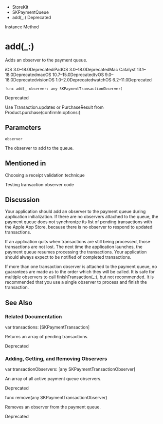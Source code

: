

- StoreKit
- SKPaymentQueue
-  add(\_:) Deprecated

Instance Method

# add(\_:)

Adds an observer to the payment queue.

iOS 3.0–18.0DeprecatediPadOS 3.0–18.0DeprecatedMac Catalyst 13.1–18.0DeprecatedmacOS 10.7–15.0DeprecatedtvOS 9.0–18.0DeprecatedvisionOS 1.0–2.0DeprecatedwatchOS 6.2–11.0Deprecated

``` source
func add(_ observer: any SKPaymentTransactionObserver)
```

Deprecated

Use Transaction.updates or PurchaseResult from Product.purchase(confirmIn:options:)

## Parameters 

`observer`  

The observer to add to the queue.

## Mentioned in 

Choosing a receipt validation technique

Testing transaction observer code

## Discussion

Your application should add an observer to the payment queue during application initialization. If there are no observers attached to the queue, the payment queue does not synchronize its list of pending transactions with the Apple App Store, because there is no observer to respond to updated transactions.

If an application quits when transactions are still being processed, those transactions are not lost. The next time the application launches, the payment queue resumes processing the transactions. Your application should always expect to be notified of completed transactions.

If more than one transaction observer is attached to the payment queue, no guarantees are made as to the order which they will be called. It is safe for multiple observers to call finishTransaction(_:), but not recommended. It is recommended that you use a single observer to process and finish the transaction.

## See Also

### Related Documentation

var transactions: [SKPaymentTransaction]

Returns an array of pending transactions.

Deprecated

### Adding, Getting, and Removing Observers

var transactionObservers: [any SKPaymentTransactionObserver]

An array of all active payment queue observers.

Deprecated

func remove(any SKPaymentTransactionObserver)

Removes an observer from the payment queue.

Deprecated


